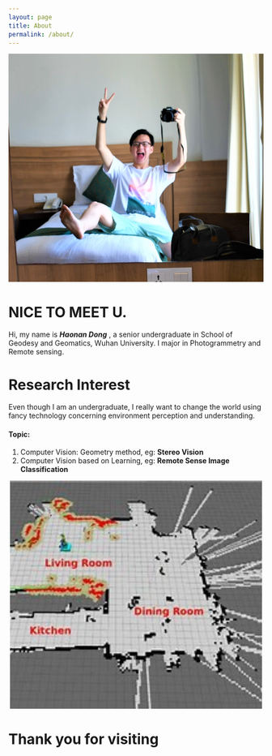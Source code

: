 ```yaml
---
layout: page
title: About
permalink: /about/
---
```


<div align=center><img src="https://github.com/haonan-dong/haonan-dong.github.io/raw/master/assets/img/about_me/me.JPG" height="450"></div>  

# NICE TO MEET U. 
Hi, my name is    ***Haonan Dong***  , a senior undergraduate in School of Geodesy and Geomatics, Wuhan University. I major in Photogrammetry and Remote sensing.

# Research Interest
Even though I am an undergraduate, I really want to change the world using fancy technology concerning environment perception and understanding.

#### Topic:
1. Computer Vision: Geometry method, eg: **Stereo Vision**
2. Computer Vision based on Learning, eg: **Remote Sense Image Classification**


<div align=center><img src="https://github.com/haonan-dong/haonan-dong.github.io/raw/master/assets/img/about_me/slam.jpeg" height="450"></div>  

# Thank you for visiting
